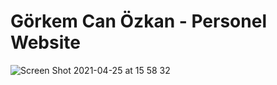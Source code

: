 # Görkem Can Özkan - Personel Website

![Screen Shot 2021-04-25 at 15 58 32](https://user-images.githubusercontent.com/71969715/115994161-805f8b00-a5de-11eb-9f1c-006cdbaa6ee4.png)
